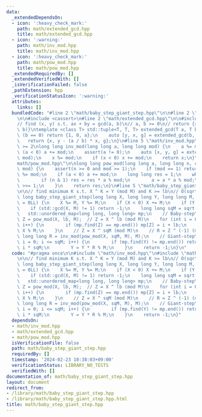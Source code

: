 ```yaml
---
data:
  _extendedDependsOn:
  - icon: ':heavy_check_mark:'
    path: math/extended_gcd.hpp
    title: math/extended_gcd.hpp
  - icon: ':warning:'
    path: math/inv_mod.hpp
    title: math/inv_mod.hpp
  - icon: ':heavy_check_mark:'
    path: math/pow_mod.hpp
    title: math/pow_mod.hpp
  _extendedRequiredBy: []
  _extendedVerifiedWith: []
  _isVerificationFailed: false
  _pathExtension: hpp
  _verificationStatusIcon: ':warning:'
  attributes:
    links: []
  bundledCode: "#line 2 \"math/baby_step_giant_step.hpp\"\n\n#line 2 \"math/inv_mod.hpp\"\
    \n\n#include <cassert>\n#line 2 \"math/extended_gcd.hpp\"\n\n#include <tuple>\n\
    // find (x, y) s.t. ax + by = gcd(a, b)\n// a, b >= 0\n// return {x, y, gcd(a,\
    \ b)}\ntemplate <class T> std::tuple<T, T, T> extended_gcd(T a, T b) {\n    if\
    \ (b == 0) return {1, 0, a};\n    auto [y, x, g] = extended_gcd(b, a % b);\n \
    \   return {x, y - (a / b) * x, g};\n}\n#line 5 \"math/inv_mod.hpp\"\n\n// mod\
    \ >= 2\nlong long inv_mod(long long a, long long mod) {\n    a %= mod;\n    if\
    \ (a < 0) a += mod;\n    assert(a != 0);\n    auto [x, y, g] = extended_gcd(a,\
    \ mod);\n    x %= mod;\n    if (x < 0) x += mod;\n    return x;\n}\n#line 2 \"\
    math/pow_mod.hpp\"\n\nlong long pow_mod(long long a, long long n, const long long\
    \ mod) {\n    assert(n >= 0 and mod >= 1);\n    if (mod == 1) return 0;\n    a\
    \ %= mod;\n    if (a < 0) a += mod;\n    long long res = 1;\n    while (n) {\n\
    \        if (n & 1) res = res * a % mod;\n        a = a * a % mod;\n        n\
    \ >>= 1;\n    }\n    return res;\n}\n#line 5 \"math/baby_step_giant_step.hpp\"\
    \n\n// find minimum K s.t. X ^ K = Y (mod M) and K >= lb\n// O(sqrt(M))\nlong\
    \ long baby_step_giant_step(long long X, long long Y, long long M, long long lb\
    \ = 0LL) {\n    X %= M, Y %= M;\n    if (X < 0) X += M;\n    if (Y < 0) Y += M;\n\
    \    if (std::gcd(X, M) != 1) return -1;\n    long long sqM = sqrt(M) + 1;\n \
    \   std::unordered_map<long long, long long> mp;\n    // Baby-step\n    long long\
    \ Z = pow_mod(X, lb, M);  // Z = X ^ lb (mod M)\n    for (int i = 0; i < sqM;\
    \ i++) {\n        if (mp.find(Z) == mp.end()) mp[Z] = i + lb;\n        Z = Z *\
    \ X % M;\n    }\n    // Z = X ^ sqM (mod M)\n    // R = Z ^ (-1) (mod M)\n   \
    \ long long R = inv_mod(pow_mod(X, sqM, M), M);\n    // Giant-step\n    for (int\
    \ i = 0; i <= sqM; i++) {\n        if (mp.find(Y) != mp.end()) return mp[Y] +\
    \ i * sqM;\n        Y = Y * R % M;\n    }\n    return -1;\n}\n"
  code: "#pragma once\n\n#include \"math/inv_mod.hpp\"\n#include \"math/pow_mod.hpp\"\
    \n\n// find minimum K s.t. X ^ K = Y (mod M) and K >= lb\n// O(sqrt(M))\nlong\
    \ long baby_step_giant_step(long long X, long long Y, long long M, long long lb\
    \ = 0LL) {\n    X %= M, Y %= M;\n    if (X < 0) X += M;\n    if (Y < 0) Y += M;\n\
    \    if (std::gcd(X, M) != 1) return -1;\n    long long sqM = sqrt(M) + 1;\n \
    \   std::unordered_map<long long, long long> mp;\n    // Baby-step\n    long long\
    \ Z = pow_mod(X, lb, M);  // Z = X ^ lb (mod M)\n    for (int i = 0; i < sqM;\
    \ i++) {\n        if (mp.find(Z) == mp.end()) mp[Z] = i + lb;\n        Z = Z *\
    \ X % M;\n    }\n    // Z = X ^ sqM (mod M)\n    // R = Z ^ (-1) (mod M)\n   \
    \ long long R = inv_mod(pow_mod(X, sqM, M), M);\n    // Giant-step\n    for (int\
    \ i = 0; i <= sqM; i++) {\n        if (mp.find(Y) != mp.end()) return mp[Y] +\
    \ i * sqM;\n        Y = Y * R % M;\n    }\n    return -1;\n}"
  dependsOn:
  - math/inv_mod.hpp
  - math/extended_gcd.hpp
  - math/pow_mod.hpp
  isVerificationFile: false
  path: math/baby_step_giant_step.hpp
  requiredBy: []
  timestamp: '2024-02-23 10:38:03+09:00'
  verificationStatus: LIBRARY_NO_TESTS
  verifiedWith: []
documentation_of: math/baby_step_giant_step.hpp
layout: document
redirect_from:
- /library/math/baby_step_giant_step.hpp
- /library/math/baby_step_giant_step.hpp.html
title: math/baby_step_giant_step.hpp
---
```

